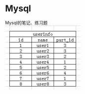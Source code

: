 # Mysql
  Mysql的笔记、练习题  
![table1](https://github.com/Summer1125/Mysql/blob/master/picture/6G13F%24Z46%5BN8DXV5O%24%60_K2G.png)
